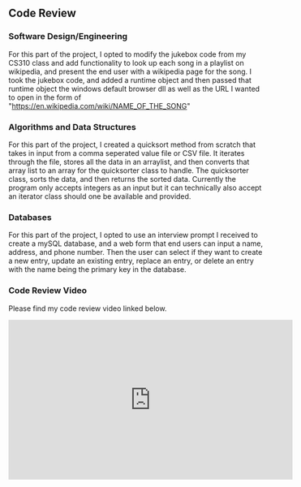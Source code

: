 ## Code Review

### Software Design/Engineering
For this part of the project, I opted to modify the jukebox code from my CS310 class and add functionality to look up each song in a playlist on wikipedia, and present the end user with a wikipedia page for the song.  I took the jukebox code, and added a runtime object and then passed that runtime object the windows default browser dll as well as the URL I wanted to open in the form of "https://en.wikipedia.com/wiki/NAME_OF_THE_SONG"  

### Algorithms and Data Structures
For this part of the project, I created a quicksort method from scratch that takes in input from a comma seperated value file or CSV file.  It iterates through the file, stores all the data in an arraylist, and then converts that array list to an array for the quicksorter class to handle.  The quicksorter class, sorts the data, and then returns the sorted data.  Currently the program only accepts integers as an input but it can technically also accept an iterator class should one be available and provided.

### Databases
For this part of the project, I opted to use an interview prompt I received to create a mySQL database, and a web form that end users can input a name, address, and phone number.  Then the user can select if they want to create a new entry, update an existing entry, replace an entry, or delete an entry with the name being the primary key in the database.

### Code Review Video

Please find my code review video linked below.

<iframe width="560" height="315" src="https://www.youtube.com/embed/KSU--2QNHW4" title="YouTube video player" frameborder="0" allow="accelerometer; autoplay; clipboard-write; encrypted-media; gyroscope; picture-in-picture" allowfullscreen></iframe>

